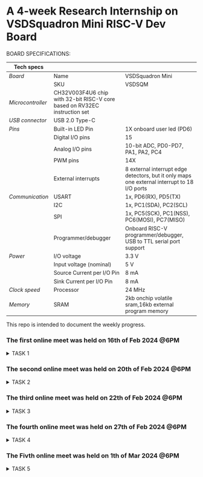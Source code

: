 # A 4-week Research Internship on VSDSquadron Mini RISC-V Dev Board


BOARD SPECIFICATIONS:

| Tech specs   |   |    |
|------------|------------|------------|
| *Board* | Name     | VSDSquadron Mini    |
|      | SKU    | VSDSQM    |
| *Microcontroller*    | CH32V003F4U6 chip with 32-bit RISC-V core based on RV32EC instruction set    |     |
| *USB connector* | USB 2.0 Type-C    |     |
| *Pins*     | Built-in LED Pin     | 1X onboard user led (PD6)     |
|      | Digital I/O pins     | 15     |
|      | Analog I/O pins     | 10-bit ADC, PD0-PD7, PA1, PA2, PC4     |
|      | PWM pins     | 14X     |
|      | External interrupts     | 	8 external interrupt edge detectors, but it only maps one external interrupt to 18 I/O ports     |
| *Communication*     | USART     | 	1x, PD6(RX), PD5(TX)     |
|      | I2C     | 1x, PC1(SDA), PC2(SCL)    |
|      | SPI     | 1x, PC5(SCK), PC1(NSS), PC6(MOSI), PC7(MISO)     |
|      | Programmer/debugger     | Onboard RISC-V programmer/debugger, USB to TTL serial port support     |
| *Power*     | I/O voltage     | 3.3 V    |
|      | Input voltage (nominal)     | 5 V    |
|      | Source Current per I/O Pin    | 8 mA     |
|      | Sink Current per I/O Pin     | 8 mA     |
| *Clock speed*     | Processor    | 24 MHz     |
| *Memory*     | SRAM     | 2kb onchip volatile sram,16kb external program memory     |
   

This repo is intended to document the weekly progress.

### The first online meet was held on 16th of Feb 2024 @6PM

<details>
    <summary> TASK 1 </summary>
 
1) install Yosys 

2) install iverilog 

3) install gtkwave

### CLONING RISC-V GNU TOOLCHAIN

# To install git 
```
sudo apt install git-all
```   

 make sure to install the dependencies
![git all](<WhatsApp Image 2024-02-19 at 4.54.52 PM.jpeg>)



### INSTALLING YOSYS, IVERILOG & GTKWAVE.

### 1.YOSYS

```
git clone https://github.com/YosysHQ/yosys.git
```
![git_clone](<WhatsApp Image 2024-02-19 at 4.54.26 PM.jpeg>)
```
cd yosys 

sudo apt install make

sudo apt-get install build-essential clang bison flex \libreadline-dev gawk tcl-dev libffi-dev git \ graphviz xdot pkg-config python3 libboost-system-dev\libboost-python-dev libboost-filesystem-dev zlib1g-dev

make config-gcc
```
![config](<WhatsApp Image 2024-02-19 at 4.54.26 PM (1).jpeg>)
```
make 

sudo make install
```
![make_install](<WhatsApp Image 2024-02-19 at 4.53.13 PM.jpeg>)


### 2.iVerilog
installing iVerilog
```
sudo apt update

sudo apt-get install iverilog
```
![iVerilog](<WhatsApp Image 2024-02-19 at 4.52.09 PM.jpeg>)

### 3.GTkWave
installing GTkWave
```
 sudo apt-get install gtkwave 
 ```

![gtkwave](<WhatsApp Image 2024-02-19 at 4.51.47 PM.jpeg>)
</details>


### The second online meet was held on 20th of Feb 2024 @6PM
<details>
    <summary> TASK 2 </summary>


## Universal Asynchronous Receiver Transmitter protocol based on hardware transmitter:


In UART communication, two UARTs communicate directly with each other. The transmitting UART converts parallel data from a controlling device like a CPU into serial form, transmits it in serial to the receiving UART, which then converts the serial data back into parallel data for the receiving device. Only two wires are needed to transmit data between two UARTs. Data flows from the Tx pin of the transmitting UART to the Rx pin of the receiving UART:

![Block diagram](<WhatsApp Image 2024-02-21 at 9.34.44 PM.jpeg>)

### Output Waveform of UART:

![UART](ow.jpeg)

</details>


### The third online meet was held on 22th of Feb 2024 @6PM
<details>
    <summary> TASK 3 </summary>

### UART:

 *Cloning my github repositories:*    
  
```git clone https://github.com/RucheetaMetri/VSD1.git```

```cd VSD1```

```cd verilog_code```

```iverilog uart.v tb_uart.v```

*Generating dump_file*

```./a.out```

*To get I/O waveform*

```gtkwave dumpfile.vcd```

![Image1](code.jpeg)


### Wave Forms:

 
![alt text](<WhatsApp Image 2024-03-05 at 12.13.28 PM.jpeg>)

</details>

### The fourth online meet was held on 27th of Feb 2024 @6PM
<details>
    <summary> TASK 4 </summary>

  *Invoking yosys inside verilog_code file:* 

```yosys```

*Reading the Library:*    

```read_liberty -lib sky130_fd_sc_hd__tt_025C_1v80.lib```

*Reading the Design:*    

```read_verilog uart.v```

*Specifying the module that we are synthesizing:*    

```synth -top uart```
 


    

![r1](https://github.com/RucheetaMetri/VSD1/assets/160260388/520cdab9-5510-48d2-a967-d216f05556ff)

*To generate the netlist:*    

```abc -liberty sky130_fd_sc_hd__tt_025C_1v80.lib```



![r2](https://github.com/RucheetaMetri/VSD1/assets/160260388/383ebb42-67da-4da8-a024-0a5ce7d552d4)


*Using the switch '-noattr' to get the simplified version of netlist file:*    

```write_verilog -noattr uart_netlist.v```

*To see the graphical version of the logic:*    

```show```

*To exit*

```exit```

*To check whether the netlist will match with the Design:*

 ```iverilog primitives.v sky130_fd_sc_hd.v uart_netlist.v tb_uart.v``` 

```./a.out``` 

 ```gtkwave dumpfile.vcd```

![r3](https://github.com/RucheetaMetri/VSD1/assets/160260388/f6bb3696-c6a7-429e-b082-4f18eaaf5e5d)

*GTKWAVE of netlist*

![r4](https://github.com/RucheetaMetri/VSD1/assets/160260388/c9e63d0b-696d-4921-97b0-30f045b9cc51)





</details>

### The Fivth online meet was held on 1th of Mar 2024 @6PM

<details>
    <summary> TASK 5 </summary>


*Design file after git clone*

*We are checking gtkwave for the design*

```iverilog iiitb_uarttx.v iiitb_uarttx_tb.v```

```./a.out ```

``` gtkwave dump.vcd```


    

![r11](https://github.com/RucheetaMetri/VSD1/assets/160260388/70288332-1300-4769-a292-eb83052f90c1)

*Design Wave:*

![r12](https://github.com/RucheetaMetri/VSD1/assets/160260388/f8d902d4-0e03-4f35-959a-e284d07fd591)

*Invoking yosys inside iiitb_vm file:* 

```yosys```

*Reading the Library:*    

```read_liberty -lib lib/sky130_fd_sc_hd__tt_025C_1v80.lib```

*Reading the Design:*    

```read_verilog iiitb_uarttx.v```


*Specifying the module that we are synthesizing:*    

```synth -top UART_TX```

![alt text](<WhatsApp Image 2024-03-05 at 12.13.37 PM (4).jpeg>)


*To generate the netlist:*    

```abc -liberty lib/sky130_fd_sc_hd__tt_025C_1v80.lib```

*To write the netlist:*  

```write_verilog iiitb_uarttx_netlist.v```

*To see the graphical version of the logic:*    

```show```

*Using the switch '-noattr' to get the simplified version of netlist file:*  

```write_verilog -noattr iiitb_uarttx_netlist.v```

*To open the netlist:*    

```!gvim iiitb_uarttx_netlist.v```


![alt text](<WhatsApp Image 2024-03-05 at 12.13.37 PM (5).jpeg>)

![alt text](<WhatsApp Image 2024-03-05 at 12.13.30 PM (3).jpeg>)

![alt text](<WhatsApp Image 2024-03-05 at 12.13.30 PM (4).jpeg>)

![alt text](<WhatsApp Image 2024-03-05 at 12.13.36 PM (1).jpeg>)

*To check whether the netlist will match with the Design:*

 ```iverilog primitives.v sky130_fd_sc_hd.v iiitb_uarttx_netlist.v iiitb_uarttx_tb.v``` 

```./a.out``` 

 ```gtkwave dump.vcd```





![alt text](<WhatsApp Image 2024-03-05 at 12.13.37 PM (3).jpeg>)

*GTKWAVE of netlist*

![alt text](<WhatsApp Image 2024-03-05 at 12.13.37 PM (6).jpeg>)

</details>
